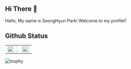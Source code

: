 ## Hi There 👋  

Hello, My name is SeongHyun Park! Welcome to my profile!!

## Github Status  
<table>
  <tr>
    <td valign="top" width="55%">
      <img src="https://github-readme-stats.vercel.app/api?username=Seonghyun-Park&show_icons=true&count_private=true&hide_border=true" align="left" style="width: 100%" />
    </td>
    <td valign="top" width="45%">
      <img src="https://github-readme-stats.vercel.app/api/top-langs/?username=Seonghyun-Park&hide_border=true&layout=compact" align="left" style="width: 100%" />
    </td>
  </tr>
</table>  

![trophy](https://github-profile-trophy.vercel.app/?username=Seonghyun-Park)
  
